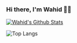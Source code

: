 ### Hi there, I'm Wahid 👋🏻

[![Wahid's Github Stats](https://github-readme-stats.vercel.app/api?username=wahidulalamriyad&count_private=true&show_icons=true&theme=default&hide_rank=false)](https://github.com/anuraghazra/github-readme-stats)

![Top Langs](https://github-readme-stats.vercel.app/api/top-langs/?username=wahidulalamriyad&langs_count=8&hide=jupyter%20notebook)
